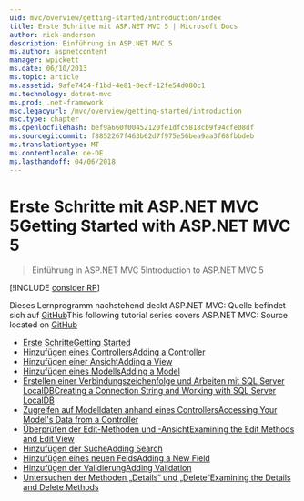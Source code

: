 ```yaml
---
uid: mvc/overview/getting-started/introduction/index
title: Erste Schritte mit ASP.NET MVC 5 | Microsoft Docs
author: rick-anderson
description: Einführung in ASP.NET MVC 5
ms.author: aspnetcontent
manager: wpickett
ms.date: 06/10/2013
ms.topic: article
ms.assetid: 9afe7454-f1bd-4e81-8ecf-12fe54d080c1
ms.technology: dotnet-mvc
ms.prod: .net-framework
msc.legacyurl: /mvc/overview/getting-started/introduction
msc.type: chapter
ms.openlocfilehash: bef9a660f00452120fe1dfc5818cb9f94cfe08df
ms.sourcegitcommit: f8852267f463b62d7f975e56bea9aa3f68fbbdeb
ms.translationtype: MT
ms.contentlocale: de-DE
ms.lasthandoff: 04/06/2018
---
```

<a name="getting-started-with-aspnet-mvc-5"></a><span data-ttu-id="ae846-103">Erste Schritte mit ASP.NET MVC 5</span><span class="sxs-lookup"><span data-stu-id="ae846-103">Getting Started with ASP.NET MVC 5</span></span>
====================
> <span data-ttu-id="ae846-104">Einführung in ASP.NET MVC 5</span><span class="sxs-lookup"><span data-stu-id="ae846-104">Introduction to ASP.NET MVC 5</span></span>

[!INCLUDE [consider RP](../../../../includes/razor.md)]

<span data-ttu-id="ae846-105">Dieses Lernprogramm nachstehend deckt ASP.NET MVC: Quelle befindet sich auf [GitHub](https://github.com/aspnet/Docs/tree/master/aspnet/mvc/overview/getting-started/introduction/sample/MvcMovie/MvcMovie)</span><span class="sxs-lookup"><span data-stu-id="ae846-105">This following tutorial series covers ASP.NET MVC: Source located on [GitHub](https://github.com/aspnet/Docs/tree/master/aspnet/mvc/overview/getting-started/introduction/sample/MvcMovie/MvcMovie)</span></span>

- [<span data-ttu-id="ae846-106">Erste Schritte</span><span class="sxs-lookup"><span data-stu-id="ae846-106">Getting Started</span></span>](getting-started.md)
- [<span data-ttu-id="ae846-107">Hinzufügen eines Controllers</span><span class="sxs-lookup"><span data-stu-id="ae846-107">Adding a Controller</span></span>](adding-a-controller.md)
- [<span data-ttu-id="ae846-108">Hinzufügen einer Ansicht</span><span class="sxs-lookup"><span data-stu-id="ae846-108">Adding a View</span></span>](adding-a-view.md)
- [<span data-ttu-id="ae846-109">Hinzufügen eines Modells</span><span class="sxs-lookup"><span data-stu-id="ae846-109">Adding a Model</span></span>](adding-a-model.md)
- [<span data-ttu-id="ae846-110">Erstellen einer Verbindungszeichenfolge und Arbeiten mit SQL Server LocalDB</span><span class="sxs-lookup"><span data-stu-id="ae846-110">Creating a Connection String and Working with SQL Server LocalDB</span></span>](creating-a-connection-string.md)
- [<span data-ttu-id="ae846-111">Zugreifen auf Modelldaten anhand eines Controllers</span><span class="sxs-lookup"><span data-stu-id="ae846-111">Accessing Your Model's Data from a Controller</span></span>](accessing-your-models-data-from-a-controller.md)
- [<span data-ttu-id="ae846-112">Überprüfen der Edit-Methoden und -Ansicht</span><span class="sxs-lookup"><span data-stu-id="ae846-112">Examining the Edit Methods and Edit View</span></span>](examining-the-edit-methods-and-edit-view.md)
- [<span data-ttu-id="ae846-113">Hinzufügen der Suche</span><span class="sxs-lookup"><span data-stu-id="ae846-113">Adding Search</span></span>](adding-search.md)
- [<span data-ttu-id="ae846-114">Hinzufügen eines neuen Felds</span><span class="sxs-lookup"><span data-stu-id="ae846-114">Adding a New Field</span></span>](adding-a-new-field.md)
- [<span data-ttu-id="ae846-115">Hinzufügen der Validierung</span><span class="sxs-lookup"><span data-stu-id="ae846-115">Adding Validation</span></span>](adding-validation.md)
- [<span data-ttu-id="ae846-116">Untersuchen der Methoden „Details“ und „Delete“</span><span class="sxs-lookup"><span data-stu-id="ae846-116">Examining the Details and Delete Methods</span></span>](examining-the-details-and-delete-methods.md)
